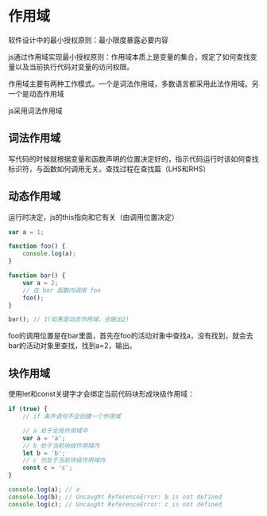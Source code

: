# 作用域

软件设计中的最小授权原则：最小限度暴露必要内容

js通过作用域实现最小授权原则：作用域本质上是变量的集合，规定了如何查找变量以及当前执行代码对变量的访问权限。

作用域主要有两种工作模式。一个是词法作用域，多数语言都采用此法作用域。另一个是动态作用域

js采用词法作用域

## 词法作用域

写代码的时候就根据变量和函数声明的位置决定好的，指示代码运行时该如何查找标识符，与函数如何调用无关。查找过程在查找篇（LHS和RHS）

## 动态作用域

运行时决定，js的this指向和它有关（由调用位置决定）

```js
var a = 1;

function foo() {
    console.log(a);
}

function bar() {
    var a = 2;
    // 在 bar 函数内调用 foo 
    foo();
}

bar(); // 1(如果是动态作用域，会输出2)
```

foo的调用位置是在bar里面，首先在foo的活动对象中查找a，没有找到，就会去bar的活动对象里查找，找到a=2，输出。

## 块作用域

使用let和const关键字才会绑定当前代码块形成块级作用域：

```js
if (true) {
    // if 条件语句不会创建一个作用域 

    // a 处于全局作用域中
    var a = 'a';
    // b 处于当前块级作用域内
    let b = 'b';
    // c 也处于当前块级作用域内
    const c = 'c';
}

console.log(a); // a
console.log(b); // Uncaught ReferenceError: b is not defined
console.log(c); // Uncaught ReferenceError: c is not defined
```

